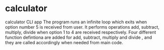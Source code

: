 # calculator
calculator CLI app
The program runs an infinite loop which exits when option number 5 is received from user.
It performs operations add, subtract, multiply, divide when option 1 to 4 are received respectively.
Four different function defintiona are added for add, subtract, multiply and divide , and they are called accordingly when needed from main code.
